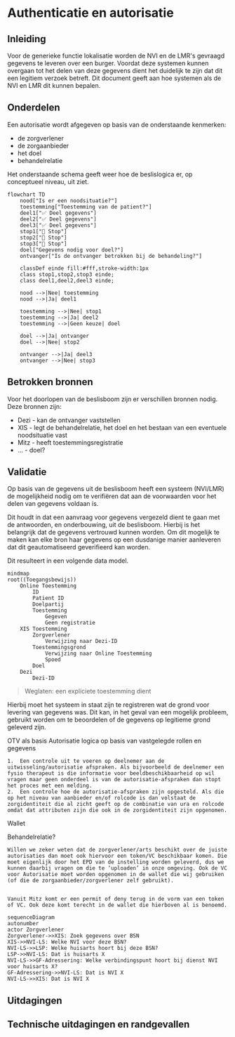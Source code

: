 # Authenticatie en autorisatie

## Inleiding

Voor de generieke functie lokalisatie worden de NVI en de LMR's gevraagd
gegevens te leveren over een burger. Voordat deze systemen kunnen overgaan tot
het delen van deze gegevens dient het duidelijk te zijn dat dit een legitiem
verzoek betreft. Dit document geeft aan hoe systemen als de NVI en LMR dit
kunnen bepalen.

## Onderdelen

Een autorisatie wordt afgegeven op basis van de onderstaande kenmerken:

- de zorgverlener
- de zorgaanbieder
- het doel
- behandelrelatie

Het onderstaande schema geeft weer hoe de beslislogica er, op conceptueel niveau, uit ziet.

```mermaid
flowchart TD
	nood["Is er een noodsituatie?"]
	toestemming["Toestemming van de patient?"]
	deel1["✅ Deel gegevens"]
	deel2["✅ Deel gegevens"]
	deel3["✅ Deel gegevens"]
	stop1["🛑 Stop"]
	stop2["🛑 Stop"]
	stop3["🛑 Stop"]
	doel["Gegevens nodig voor doel?"]
	ontvanger["Is de ontvanger betrokken bij de behandeling?"]

	classDef einde fill:#fff,stroke-width:1px
	class stop1,stop2,stop3 einde;
	class deel1,deel2,deel3 einde;
	
	nood -->|Nee| toestemming
	nood -->|Ja| deel1

	toestemming -->|Nee| stop1
	toestemming -->|Ja| deel2
	toestemming -->|Geen keuze| doel

	doel -->|Ja| ontvanger
	doel -->|Nee| stop2

	ontvanger -->|Ja| deel3
	ontvanger -->|Nee| stop3
```

## Betrokken bronnen

Voor het doorlopen van de beslisboom zijn er verschillen bronnen nodig. Deze bronnen zijn:

- Dezi - kan de ontvanger vaststellen
- XIS - legt de behandelrelatie, het doel en het bestaan van een eventuele noodsituatie vast
- Mitz - heeft toestemmingsregistratie
- ... - doel?

## Validatie

Op basis van de gegevens uit de beslisboom heeft een systeem (NVI/LMR) de
mogelijkheid nodig om te verifiëren dat aan de voorwaarden voor het delen van
gegevens voldaan is.

Dit houdt in dat een aanvraag voor gegevens vergezeld dient te gaan met de
antwoorden, en onderbouwing, uit de beslisboom. Hierbij is het belangrijk dat de gegevens vertrouwd kunnen worden. Om dit mogelijk te maken kan elke bron haar gegevens op een dusdanige manier aanleveren dat dit geautomatiseerd geverifieerd kan worden.

Dit resulteert in een volgende data model.

```mermaid
mindmap
root((Toegangsbewijs))
	Online Toestemming
		ID
		Patient ID
		Doelpartij
		Toestemming
			Gegeven
			Geen registratie
	XIS Toestemming
		Zorgverlener
			Verwijzing naar Dezi-ID
		Toestemmingsgrond
			Verwijzing naar Online Toestemming
			Spoed
		Doel
	Dezi
		Dezi-ID
```


> Weglaten: een expliciete toestemming dient




Hierbij moet het systeem in staat zijn te registreren wat de grond voor levering van gegevens was. Dit kan, in het geval van een mogelijk probleem, gebruikt worden om te beoordelen of de gegevens op legitieme grond geleverd zijn.




OTV als basis
Autorisatie logica op basis van vastgelegde rollen en gegevens

	1.	Een controle uit te voeren op deelnemer aan de uitwisseling/autorisatie afspraken. Als bijvoorbeeld de deelnemer een fysio therapeut is die informatie voor beeldbeschikbaarheid op wil vragen maar geen onderdeel is van de autorisatie-afspraken dan stopt het proces met een melding. 
	2.	Een controle hoe de autorisatie-afspraken zijn opgesteld. Als die op het niveau van aanbieder en/of rolcode is dan volstaat de zorgidentiteit die al zicht geeft op de combinatie van ura en rolcode omdat dat attributen zijn die ook in de zorgidentiteit zijn opgenomen. 

Wallet

Behandelrelatie?

	Willen we zeker weten dat de zorgverlener/arts beschikt over de juiste autorisaties dan moet ook hiervoor een token/VC beschikbaar komen. Die moet eigenlijk door het EPD van de instelling worden geleverd, dus we kunnen daarbij vragen om die te ‘uploaden’ in onze omgeving. Ook de VC voor Autorisatie moet worden opgenomen in de wallet die wij gebruiken (of die de zorgaanbieder/zorgverlener zelf gebruikt). 


	Vanuit Mitz komt er een permit of deny terug in de vorm van een token of VC. Ook deze komt terecht in de wallet die hierboven al is benoemd. 



```mermaid
sequenceDiagram
autonumber
actor Zorgverlener
Zorgverlener->>XIS: Zoek gegevens over BSN
XIS->>NVI-LS: Welke NVI voor deze BSN?
NVI-LS->>LSP: Welke huisarts hoort bij deze BSN?
LSP->>NVI-LS: Dat is huisarts X
NVI-LS->>GF-Adressering: Welke verbindingspunt hoort bij dienst NVI voor huisarts X?
GF-Adressering->>NVI-LS: Dat is NVI X
NVI-LS->>XIS: Dat is NVI X
```

## Uitdagingen

## Technische uitdagingen en randgevallen

